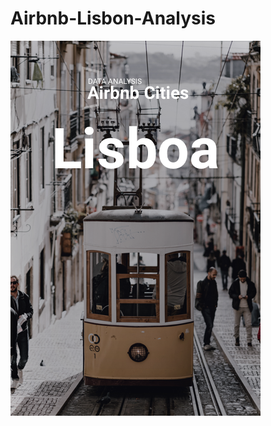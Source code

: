 # Airbnb-Lisbon-Analysis

![Lisboa](https://github.com/nonoumasy/Airbnb-Lisbon-Analysis/blob/master/Artboard%20Copy%202.png?raw=true)
